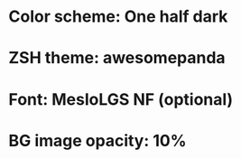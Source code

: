 # Color scheme: One half dark
# ZSH theme: awesomepanda
# Font: MesloLGS NF (optional)
# BG image opacity: 10%
